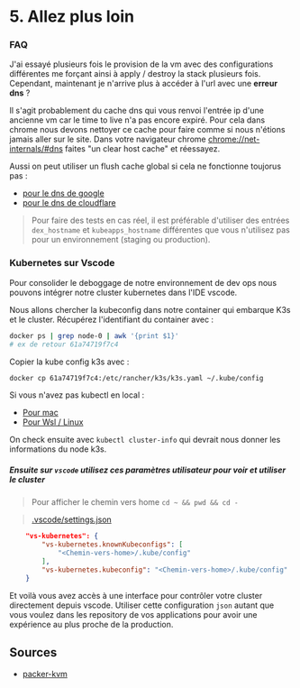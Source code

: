 # 5. Allez plus loin

### FAQ

J'ai essayé plusieurs fois le provision de la vm avec des configurations différentes me forçant ainsi à apply / destroy la stack plusieurs fois. Cependant, maintenant je n'arrive plus à accéder à l'url avec une **erreur dns** ?

Il s'agit probablement du cache dns qui vous renvoi l'entrée ip d'une ancienne vm car le time to live n'a pas encore expiré. Pour cela dans chrome nous devons nettoyer ce cache pour faire comme si nous n'étions jamais aller sur le site.
Dans votre navigateur chrome [chrome://net-internals/#dns]() faites "un clear host cache" et réessayez.

Aussi on peut utiliser un flush cache global si cela ne fonctionne toujorus pas :
 
- [pour le dns de google](https://developers.google.com/speed/public-dns/cache?hl=fr)
- [pour le dns de cloudflare](https://1.1.1.1/purge-cache/)

> Pour faire des tests en cas réel, il est préférable d'utiliser des entrées `dex_hostname` et `kubeapps_hostname` différentes que vous n'utilisez pas pour un environnement (staging ou production).

### Kubernetes sur Vscode

Pour consolider le deboggage de notre environnement de dev ops nous pouvons intégrer notre cluster kubernetes dans l'IDE vscode.

Nous allons chercher la kubeconfig dans notre container qui embarque K3s et le cluster.
Récupérez l'identifiant du container avec :

```sh
docker ps | grep node-0 | awk '{print $1}'
# ex de retour 61a74719f7c4
```

Copier la kube config k3s avec :

```sh
docker cp 61a74719f7c4:/etc/rancher/k3s/k3s.yaml ~/.kube/config
```

Si vous n'avez pas kubectl en local :

- [Pour mac](https://kubernetes.io/docs/tasks/tools/install-kubectl-macos/)
- [Pour Wsl / Linux](https://kubernetes.io/docs/tasks/tools/install-kubectl-linux/)

On check ensuite avec `kubectl cluster-info` qui devrait nous donner les informations du node k3s.

##### Ensuite sur `vscode` utilisez ces paramètres utilisateur pour voir et utiliser le cluster

> Pour afficher le chemin vers home `cd ~ && pwd && cd -`

> [.vscode/settings.json](.vscode/settings.json)
```json
    "vs-kubernetes": {
        "vs-kubernetes.knownKubeconfigs": [
            "<Chemin-vers-home>/.kube/config"
        ],
        "vs-kubernetes.kubeconfig": "<Chemin-vers-home>/.kube/config"
    }
```

Et voilà vous avez accès à une interface pour contrôler votre cluster directement depuis vscode. Utiliser cette configuration `json` autant que vous voulez dans les repository de vos applications pour avoir une expérience au plus proche de la production.

## Sources

- [packer-kvm](https://github.com/goffinet/packer-kvm/blob/master/http/jammy/user-data)
